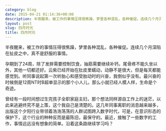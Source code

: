 ```yaml
---
category: blog
date: 2015-04-21 01:14:36+00:00
description: 半夜醒来，被工作的事情压得很焦躁，梦里各种混乱，各种催促。连续几个月深陷在扯皮之
layout: post
slug: 四月时光
title: 四月时光
---
```


半夜醒来，被工作的事情压得很焦躁，梦里各种混乱，各种催促。连续几个月深陷在扯皮之中，真不是舒服的事情。





孕期到了24周，除了发胖需要控制饮食，抽筋需要继续补钙，尾骨疼不能久坐以外，其他一切都还好。云紫已经开始在肚皮里蠕动，动静不是很大，但是每天都能感觉到。听同事说起第一次听胎心和感受胎动时的兴奋，我倒似乎没有。最兴奋的时候倒是12周NT时B超单显示的那个小人儿，那么小就已经人模人样，生命是个奇迹。





曾经有一段时间想过生完孩子全职家庭主妇，那个想法同样源自工作上的迷茫，以此来逃避终究不是上策，这个我自己是清楚的。这几年同事离职的消息越来越多，出版这个夕阳行业带领着浩浩荡荡的人群试图跨入数字时代，可是，在意识形态的保护下，这个行业的种种反而是最陈旧，最保守的。最近，接触了一些数字的工作，事情远远没有想象的简单。沿着这条路继续学习吗？
